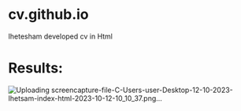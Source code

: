 # cv.github.io
Ihetesham developed cv in Html
# Results:

![Uploading screencapture-file-C-Users-user-Desktop-12-10-2023-Ihetsam-index-html-2023-10-12-10_10_37.png…]()
